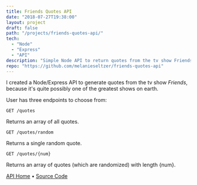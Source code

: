 ```yaml
---
title: Friends Quotes API
date: "2018-07-27T19:38:00"
layout: project
draft: false
path: "/projects/friends-quotes-api/"
tech:
  - "Node"
  - "Express"
  - "API"
description: "Simple Node API to return quotes from the tv show Friends 📺"
repo: "https://github.com/melanieseltzer/friends-quotes-api"
---
```


I created a Node/Express API to generate quotes from the tv show *Friends*, because it's quite possibly one of the greatest shows on earth.

User has three endpoints to choose from:

`GET /quotes`

Returns an array of all quotes.

`GET /quotes/random`

Returns a single random quote.

`GET /quotes/{num}`

Returns an array of quotes (which are randomized) with length {num}.

<a href="https://friends-quotes-api.herokuapp.com/" target="_blank">API Home</a> &bull; <a href="https://github.com/melanieseltzer/friends-quotes-api" target="_blank">Source Code</a>